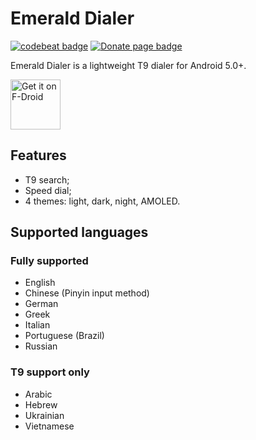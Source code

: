 # Emerald Dialer
[![codebeat badge](https://codebeat.co/badges/6a02664d-9f84-4fee-b44a-c5212a04d047)](https://codebeat.co/projects/github-com-henridellal-emerald-dialer-master)
[![Donate page badge](https://img.shields.io/badge/Support_the_project-2e8b57)](DONATE.md)

Emerald Dialer is a lightweight T9 dialer for Android 5.0+.

[<img src="https://f-droid.org/badge/get-it-on.png"
      alt="Get it on F-Droid"
      height="80">](https://f-droid.org/app/ru.henridellal.dialer)

## Features
- T9 search;
- Speed dial;
- 4 themes: light, dark, night, AMOLED.

## Supported languages
### Fully supported
- English
- Chinese (Pinyin input method)
- German
- Greek
- Italian
- Portuguese (Brazil)
- Russian

### T9 support only
- Arabic
- Hebrew
- Ukrainian
- Vietnamese
